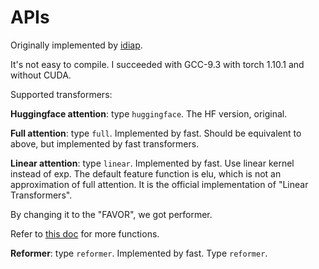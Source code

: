 # APIs

Originally implemented by [idiap](https://github.com/idiap/fast-transformers).

It's not easy to compile. I succeeded with GCC-9.3 with torch 1.10.1 and without CUDA.

Supported transformers:

**Huggingface attention**: type `huggingface`. The HF version, original.

**Full attention**: type `full`. Implemented by fast. Should be equivalent to above, but implemented by fast transformers.

**Linear attention**: type `linear`. Implemented by fast. Use linear kernel instead of exp.
The default feature function is elu, which is not an approximation of full attention.
It is the official implementation of "Linear Transformers".

By changing it to the "FAVOR", we got performer.

Refer to [this doc](https://fast-transformers.github.io/feature_maps/#available-feature-maps) for more functions.

**Reformer**: type `reformer`. Implemented by fast. Type `reformer`.
